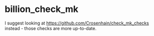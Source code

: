 # billion_check_mk

I suggest looking at https://github.com/Crosenhain/check_mk_checks instead - those checks are more up-to-date.
